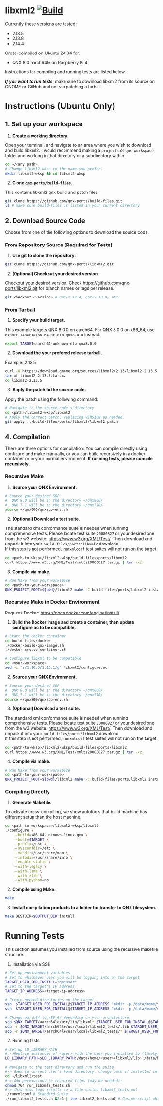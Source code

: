 # libxml2 [![Build](https://github.com/qnx-ports/build-files/actions/workflows/libxml2.yml/badge.svg)](https://github.com/qnx-ports/build-files/actions/workflows/libxml2.yml)

Currently these versions are tested:
+ 2.13.5
+ 2.13.8
+ 2.14.4

Cross-compiled on Ubuntu 24.04 for:
- QNX 8.0 aarch64le on Raspberry Pi 4

Instructions for compiling and running tests are listed below.

*__If you want to run tests__*, make sure to download libxml2 from its source on GNOME or GitHub and not via patching a tarball. 

# Instructions (Ubuntu Only)
## 1. Set up your workspace
1. **Create a working directory.**

Open your terminal, and navigate to an area where you wish to download and build libxml2. I would recommend making a `projects` or `qnx-workspace` folder and working in that directory or a subdirectory within.
```bash
cd ~/<any path>
# Change libxml2-wksp to the name you prefer.
mkdir libxml2-wksp && cd libxml2-wksp
```
2. **Clone `qnx-ports/build-files`.**

This contains  libxml2 qnx build and patch files.
```bash
git clone https://github.com/qnx-ports/build-files.git
ls # make sure build-files is listed in your current directory
```
## 2. Download Source Code
Choose from one of the following options to download the source code.
### From Repository Source (Required for Tests)
1. **Use git to clone the repository.**
```bash
git clone https://github.com/qnx-ports/libxml2.git
```

2. **(Optional) Checkout your desired version.**

Checkout your desired version. Check https://github.com/qnx-ports/libxml2.git for branch names or tags per release.
```bash
git checkout <version> # qnx-2.14.4, qnx-2.13.8, etc
```

### From Tarball
1. **Specify your build target.**

This example targets QNX 8.0.0 on aarch64. For QNX 8.0.0 on x86_64, use `export TARGET=x86_64-pc-nto-qnx8.0.0` instead.
```bash
export TARGET=aarch64-unknown-nto-qnx8.0.0
```

2. **Download the your prefered release tarball.** 

Example: 2.13.5
```bash
curl -O https://download.gnome.org/sources/libxml2/2.13/libxml2-2.13.5.tar.xz
tar xf libxml2-2.13.5.tar.xz
cd libxml2-2.13.5
```

3. **Apply the patch to the source code.**

Apply the patch using the following command:
```bash
# Navigate to the source code's directory
cd <path>/libxml2-wksp/libxml2
# Apply the correct patch, replacing VERSION as needed.
git apply ../build-files/ports/libxml2/libxml2.patch
```

## 4. Compilation

There are three options for compilation: You can compile directly using configure and make manually, or you can build recursively in a docker container or in your normal environment. **If running tests, please compile recursively.**

### Recursive Make
1. **Source your QNX Environment.**
```bash
# Source your desired SDP
#  QNX 8.0 will be in the directory ~/qnx800/
#  QNX 7.1 will be in the directory ~/qnx710/
source ~/qnx800/qnxsdp-env.sh
```

2. **(Optional) Download a test suite.**

The standard xml conformance suite is needed when running comprehensive tests. Please locate test suite `20080827` or your desired one from the w3 website: https://www.w3.org/XML/Test/. Then download and unpack it into your `build-files/ports/libxml2` download. \
If this step is not performed, `runxmlconf` test suites will not run on the target.
```bash
cd <path-to-wksp>/libxml2-wksp/build-files/ports/libxml2
curl https://www.w3.org/XML/Test/xmlts20080827.tar.gz | tar -xz
```

3. **Compile via make.**
```bash
# Run Make from your workspace
cd <path-to-your-workspace>
QNX_PROJECT_ROOT=${pwd}/libxml2 make -C build-files/ports/libxml2 install
```

### Recursive Make in Docker Environment

Requires Docker: https://docs.docker.com/engine/install/

1. **Build the Docker image and create a container, then update configure.ac to be compatible.**
```bash
# Start the docker container
cd build-files/docker
./docker-build-qnx-image.sh
./docker-create-container.sh

# Configure libxml to be compatible
cd <your-workspace>
sed -i "s/1.16.3/1.16.1/g" libxml2/configure.ac
```

2. **Source your QNX Environment.**
```bash
# Source your desired SDP
#  QNX 8.0 will be in the directory ~/qnx800/
#  QNX 7.1 will be in the directory ~/qnx710/
source ~/qnx800/qnxsdp-env.sh
```

3. **(Optional) Download a test suite.**

The standard xml conformance suite is needed when running comprehensive tests. Please locate test suite `20080827` or your desired one from the w3 website: https://www.w3.org/XML/Test/. Then download and unpack it into your `build-files/ports/libxml2` download. \
If this step is not performed, `runxmlconf` test suites will not run on the target.
```bash
cd <path-to-wksp>/libxml2-wksp/build-files/ports/libxml2
curl https://www.w3.org/XML/Test/xmlts20080827.tar.gz | tar -xz
```

4. **Compile via make.**
```bash
# Run Make from your workspace
cd <path-to-your-workspace>
QNX_PROJECT_ROOT=${pwd}/libxml2 make -C build-files/ports/libxml2 install
```

### Compiling Directly

1. **Generate Makefile.**

 To activate cross-compiling, we show autotools that build machine has different setup than the host machine.
```bash
cd <path to workspace>/libxml2-wksp/libxml2
./configure \
    --build=x86_64-unknown-linux-gnu \
    --host=$TARGET \
    --prefix=/usr \
    --sysconfdir=/etc \
    --mandir=/usr/share/man \
    --infodir=/usr/share/info \
    --enable-static \
    --with-legacy \
    --with-lzma \
    --with-zlib \
    --with-python=no
```

2. **Compile using Make.**
```bash
make
```

3. **Install compilation products to a folder for transfer to QNX filesystem.**
```bash
make DESTDIR=$OUTPUT_DIR install
```

# Running Tests
This section assumes you installed from source using the recursive makefile structure.
1. Installation via SSH
```bash
# Set up environment variables
# Set to whichever user you will be logging into on the target
TARGET_USER_FOR_INSTALL="qnxuser"
# Set to the target's IP address
TARGET_IP_ADDRESS=<target-ip-address>

# Create needed directories on the target
ssh  $TARGET_USER_FOR_INSTALL@$TARGET_IP_ADDRESS "mkdir -p /data/home/$TARGET_USER_FOR_INSTALL/libxml2/lib"
ssh  $TARGET_USER_FOR_INSTALL@$TARGET_IP_ADDRESS "mkdir -p /data/home/$TARGET_USER_FOR_INSTALL/libxml2/test/.lib"

# Change aarch64 to x86_64 depending on your architecture.
scp $QNX_TARGET/aarch64le/usr/lib/libxml* $TARGET_USER_FOR_INSTALL@$TARGET_IP_ADDRESS:/data/home/$TARGET_USER_FOR_INSTALL/libxml2/lib
scp -r $QNX_TARGET/aarch64le/usr/local/libxml2_tests/.lib $TARGET_USER_FOR_INSTALL@$TARGET_IP_ADDRESS:/data/home/$TARGET_USER_FOR_INSTALL/libxml2/test
scp -r $QNX_TARGET/aarch64le/usr/local/libxml2_tests/* $TARGET_USER_FOR_INSTALL@$TARGET_IP_ADDRESS:/data/home/$TARGET_USER_FOR_INSTALL/libxml2/test
```

2. Running tests
```bash
# Set up LD_LIBRARY_PATH
# ->Replace instances of <user> with the user you installed to (likely qnxuser)
LD_LIBRARY_PATH=$LD_LIBRARY_PATH:/data/home/<user>/libxml2/lib::/data/home/<user>/libxml2/test/.lib

# Navigate to the test directory and run the suite 
#-> Goes to current user's home directory, change path if installed in another user's home
cd ~/libxml2/test
#-> Add permissions to required files (may be needed):
chmod 764 run_libxml2_tests.sh 
#-> this also logs results to a file called libxml2_tests.out
./runxmlconf # Standard Suite
./run_libxml2_tests.sh &2>1 | tee libxml2_tests.out # Custom script which runs all suites
```
